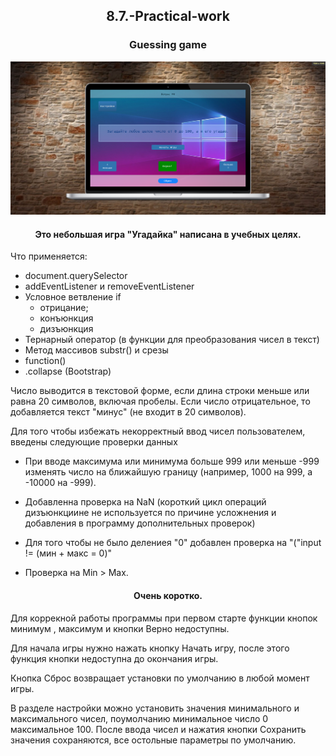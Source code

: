 ## <p align='center'>8.7.-Practical-work</p>
### <p align='center'>Guessing game</p>
<img src='screencapture-127.png'>

#### <p align='center'> Это небольшая игра "Угадайка" написана в учебных целях.</p>
Что применяется:

* document.querySelector
* addEventListener и removeEventListener
* Условное ветвление if
    * отрицание;
    * конъюнкция
    * дизъюнкция
* Тернарный оператор (в функции для преобразования чисел в текст)
* Метод массивов substr() и срезы
* function()
* .collapse (Bootstrap)

Число выводится в текстовой форме, если длина строки меньше или равна 20 символов, включая пробелы. Если число отрицательное, то добавляется текст "минус" (не входит в 20 символов).

Для того чтобы избежать некорректный ввод чисел пользователем, введены следующие проверки данных

- При вводе максимума или минимума больше 999 или меньше -999 изменять число на ближайшую границу (например, 1000 на 999, а -10000 на -999).

- Добавленна проверка на NaN (короткий цикл операций дизъюнкциине не используется по причине усложнения и добавления в программу дополнительных проверок)

- Для того чтобы не было делениея "0" добавлен проверка на "("input != (мин + макс = 0)"

- Проверка на Min > Max. 

#### <p align='center'>Очень коротко.</p>

Для коррекной работы программы при первом старте функции кнопок минимум , максимум и кнопки Верно недоступны.

Для начала игры нужно нажать кнопку Начать игру, после этого функция кнопки недоступна до окончания игры.

Кнопка Сброс возвращает установки по умолчанию в любой момент игры.

В разделе настройки можно установить значения минимального и максимального чисел, поумолчанию минимальное число 0 максимальное 100. После ввода чисел и нажатия кнопки Сохранить значения сохраняются, все остольные параметры по умолчанию.
